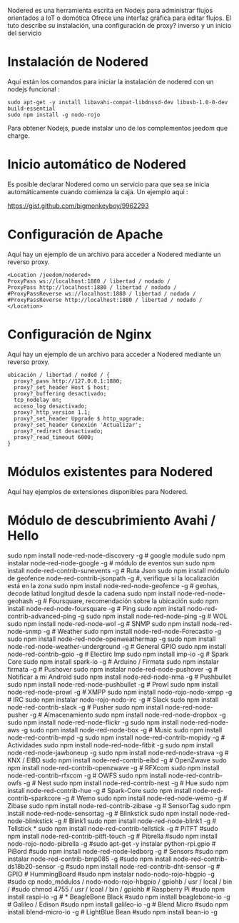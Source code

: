 Nodered es una herramienta escrita en Nodejs para administrar flujos orientados a IoT o
domótica Ofrece una interfaz gráfica para editar flujos. El
tuto describe su instalación, una configuración de proxy? inverso y un
inicio del servicio

Instalación de Nodered 
=======================

Aquí están los comandos para iniciar la instalación de nodered con un nodejs
funcional :

    sudo apt-get -y install libavahi-compat-libdnssd-dev libusb-1.0-0-dev build-essential
    sudo npm install -g nodo-rojo

Para obtener Nodejs, puede instalar uno de los complementos jeedom que
charge.

Inicio automático de Nodered 
================================

Es posible declarar Nodered como un servicio para que sea
se inicia automáticamente cuando comienza la caja. Un ejemplo aqui :

<https://gist.github.com/bigmonkeyboy/9962293>

Configuración de Apache 
======================

Aquí hay un ejemplo de un archivo para acceder a Nodered mediante un reverso
proxy.

    <Location /jeedom/nodered>
    ProxyPass ws://localhost:1880 / libertad / nodado /
    ProxyPass http://localhost:1880 / libertad / nodado /
    #ProxyPassReverse ws://localhost:1880 / libertad / nodado /
    #ProxyPassReverse http://localhost:1880 / libertad / nodado /
    </Location>

Configuración de Nginx 
======================

Aquí hay un ejemplo de un archivo para acceder a Nodered mediante un reverso
proxy.

    ubicación / libertad / noded / {
      proxy?_pass http://127.0.0.1:1880;
      proxy?_set_header Host $ host;
      proxy?_buffering desactivado;
      tcp_nodelay on;
      acceso_log desactivado;
      proxy?_http_version 1.1;
      proxy?_set_header Upgrade $ http_upgrade;
      proxy?_set_header Conexión 'Actualizar';
      proxy?_redirect desactivado;
      proxy?_read_timeout 6000;
    }

Módulos existentes para Nodered 
==============================

Aquí hay ejemplos de extensiones disponibles para Nodered.

Módulo de descubrimiento Avahi / Hello 
==============================

sudo npm install node-red-node-discovery -g \# google module sudo npm
instalar node-red-node-google -g \# módulo de eventos sun sudo npm install
node-red-contrib-sunevents -g \# Ruta Json sudo npm install
módulo de geofence node-red-contrib-jsonpath -g \#, verifique si la localización
está en la zona sudo npm install node-red-node-geofence -g \# geohas, decode
latitud longitud desde la cadena sudo npm install node-red-node-geohash -g
\# Foursquare, recomendación sobre la ubicación sudo npm install
node-red-node-foursquare -g \# Ping sudo npm install
nodo-red-contrib-advanced-ping -g sudo npm install node-red-node-ping -g
\# WOL sudo npm install node-red-node-wol -g \# SNMP sudo npm install
node-red-node-snmp -g \# Weather sudo npm install
node-red-node-Forecastio -g sudo npm install
node-red-node-openweathermap -g sudo npm install
node-red-node-weather-underground -g \# General GPIO sudo npm install
node-red-contrib-gpio -g \# Electirc Imp sudo npm install imp-io -g \#
Spark Core sudo npm install spark-io -g \# Arduino / Firmata sudo npm
instalar firmata -g \# Pushover sudo npm instalar node-red-node-pushover
-g \# Notificar a mi Android sudo npm install node-red-node-nma -g \#
Pushbullet sudo npm install node-red-node-pushbullet -g \# Prowl sudo
npm install node-red-node-prowl -g \# XMPP sudo npm install
nodo-rojo-nodo-xmpp -g \# IRC sudo npm instalar nodo-rojo-nodo-irc -g \#
Slack sudo npm install node-red-contrib-slack -g \# Pusher sudo npm
install node-red-node-pusher -g \# Almacenamiento sudo npm install
node-red-node-dropbox -g sudo npm install node-red-node-flickr -g sudo
npm install node-red-node-aws -g sudo npm install node-red-node-box -g
\# Music sudo npm install node-red-contrib-mpd -g sudo npm install
node-red-contrib-mopidy -g \# Actividades sudo npm install
node-red-node-fitbit -g sudo npm install node-red-node-jawboneup -g sudo
npm install node-red-node-strava -g \# KNX / EIBD sudo npm install
node-red-contrib-eibd -g \# OpenZwave sudo npm install
node-red-contrib-openzwave -g \# RFXcom sudo npm install
node-red-contrib-rfxcom -g \# OWFS sudo npm install
node-red-contrib-owfs -g \# Nest sudo npm install node-red-contrib-nest
-g \# Hue sudo npm install node-red-contrib-hue -g \# Spark-Core sudo
npm install node-red-contrib-sparkcore -g \# Wemo sudo npm install
node-red-node-wemo -g \# Zibase sudo npm install node-red-contrib-zibase
-g \# SensorTag sudo npm install node-red-node-sensortag -g \#
Blinkstick sudo npm install node-red-node-blinkstick -g \# Blink1 sudo
npm install node-red-node-blink1 -g \# Tellstick * sudo npm install
node-red-contrib-tellstick -g \# PiTFT \#sudo npm install
node-red-contrib-pitft-touch -g \# Pibrella \#sudo npm install
nodo-rojo-nodo-pibrella -g \#sudo apt-get -y instalar python-rpi.gpio \#
PiBord \#sudo npm install node-red-node-ledborg -g \# Sensors \#sudo npm
instalar node-red-contrib-bmp085 -g \#sudo npm install
node-red-contrib-ds18b20-sensor -g \#sudo npm install
node-red-contrib-dht-sensor -g \# GPIO \# HummingBoard \#sudo npm
instalar nodo-nodo-rojo-hbgpio -g \#sudo cp
nodo\_módulos / nodo-nodo-rojo-hbgpio / gpiohb / usr / local / bin / \#sudo chmod
4755 / usr / lcoal / bin / gpiohb \# Raspberry Pi \#sudo npm install raspi-io
-g \# * BeagleBone Black \#sudo npm install beaglebone-io -g \#
Galileo / Edison \#sudo npm install galileo-io -g \# Blend Micro \#sudo
npm install blend-micro-io -g \# LightBlue Bean \#sudo npm install
bean-io -g
